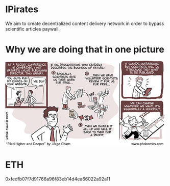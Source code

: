 # IPirates

We aim to create decentralized content delivery network in order to bypass scientific articles paywall.

# Why we are doing that in one picture

![Explain everything](phd-comic_s600x600.png)

# ETH
0xfedfb07f7d91766a96f83eb14d4ea66022a92a11
